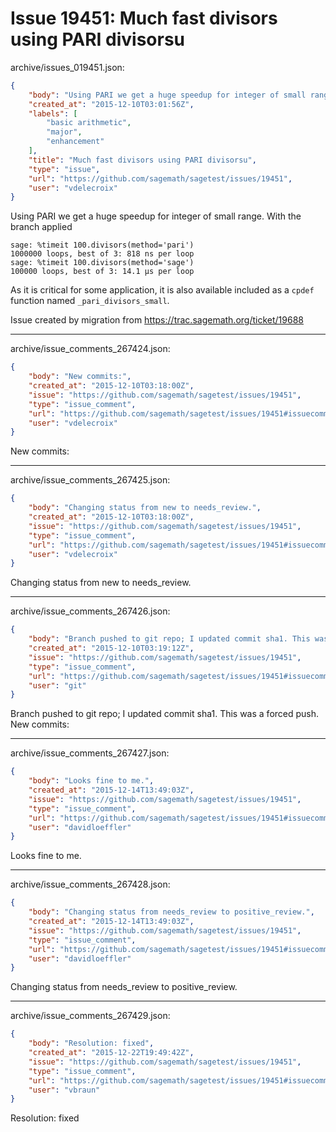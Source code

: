 # Issue 19451: Much fast divisors using PARI divisorsu

archive/issues_019451.json:
```json
{
    "body": "Using PARI we get a huge speedup for integer of small range. With the branch applied\n\n```\nsage: %timeit 100.divisors(method='pari')\n1000000 loops, best of 3: 818 ns per loop\nsage: %timeit 100.divisors(method='sage')\n100000 loops, best of 3: 14.1 \u00b5s per loop\n```\n\n\nAs it is critical for some application, it is also available included as a `cpdef` function named `_pari_divisors_small`.\n\nIssue created by migration from https://trac.sagemath.org/ticket/19688\n\n",
    "created_at": "2015-12-10T03:01:56Z",
    "labels": [
        "basic arithmetic",
        "major",
        "enhancement"
    ],
    "title": "Much fast divisors using PARI divisorsu",
    "type": "issue",
    "url": "https://github.com/sagemath/sagetest/issues/19451",
    "user": "vdelecroix"
}
```
Using PARI we get a huge speedup for integer of small range. With the branch applied

```
sage: %timeit 100.divisors(method='pari')
1000000 loops, best of 3: 818 ns per loop
sage: %timeit 100.divisors(method='sage')
100000 loops, best of 3: 14.1 µs per loop
```


As it is critical for some application, it is also available included as a `cpdef` function named `_pari_divisors_small`.

Issue created by migration from https://trac.sagemath.org/ticket/19688





---

archive/issue_comments_267424.json:
```json
{
    "body": "New commits:",
    "created_at": "2015-12-10T03:18:00Z",
    "issue": "https://github.com/sagemath/sagetest/issues/19451",
    "type": "issue_comment",
    "url": "https://github.com/sagemath/sagetest/issues/19451#issuecomment-267424",
    "user": "vdelecroix"
}
```

New commits:



---

archive/issue_comments_267425.json:
```json
{
    "body": "Changing status from new to needs_review.",
    "created_at": "2015-12-10T03:18:00Z",
    "issue": "https://github.com/sagemath/sagetest/issues/19451",
    "type": "issue_comment",
    "url": "https://github.com/sagemath/sagetest/issues/19451#issuecomment-267425",
    "user": "vdelecroix"
}
```

Changing status from new to needs_review.



---

archive/issue_comments_267426.json:
```json
{
    "body": "Branch pushed to git repo; I updated commit sha1. This was a forced push. New commits:",
    "created_at": "2015-12-10T03:19:12Z",
    "issue": "https://github.com/sagemath/sagetest/issues/19451",
    "type": "issue_comment",
    "url": "https://github.com/sagemath/sagetest/issues/19451#issuecomment-267426",
    "user": "git"
}
```

Branch pushed to git repo; I updated commit sha1. This was a forced push. New commits:



---

archive/issue_comments_267427.json:
```json
{
    "body": "Looks fine to me.",
    "created_at": "2015-12-14T13:49:03Z",
    "issue": "https://github.com/sagemath/sagetest/issues/19451",
    "type": "issue_comment",
    "url": "https://github.com/sagemath/sagetest/issues/19451#issuecomment-267427",
    "user": "davidloeffler"
}
```

Looks fine to me.



---

archive/issue_comments_267428.json:
```json
{
    "body": "Changing status from needs_review to positive_review.",
    "created_at": "2015-12-14T13:49:03Z",
    "issue": "https://github.com/sagemath/sagetest/issues/19451",
    "type": "issue_comment",
    "url": "https://github.com/sagemath/sagetest/issues/19451#issuecomment-267428",
    "user": "davidloeffler"
}
```

Changing status from needs_review to positive_review.



---

archive/issue_comments_267429.json:
```json
{
    "body": "Resolution: fixed",
    "created_at": "2015-12-22T19:49:42Z",
    "issue": "https://github.com/sagemath/sagetest/issues/19451",
    "type": "issue_comment",
    "url": "https://github.com/sagemath/sagetest/issues/19451#issuecomment-267429",
    "user": "vbraun"
}
```

Resolution: fixed
